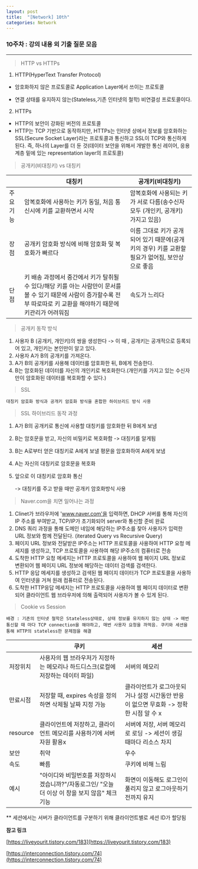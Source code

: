 ```yaml
---
layout: post
title:  "[Network] 10th"
categories: Network
---
```


### 10주차 : 강의 내용 외 기출 질문 모음

---

> HTTP vs HTTPs

1. HTTP(HyperText Transfer Protocol)

- 암호화하지 않은 프로토콜로 Application Layer에서 쓰이는 프로토콜

- 연결 상태를 유지하지 않는(Stateless,기존 인터넷의 철학) 비연결성 프로토콜이다.

2. HTTPs

- HTTP의 보안이 강화된 버전의 프로토콜
- HTTP는 TCP 기반으로 동작하지만, HTTPs는 인터넷 상에서 정보를 암호화하는 SSL(Secure Socket Layer)라는 프로토콜과 통신하고 SSL이 TCP와 통신하게 된다. 즉, 하나의 Layer를 더 둔 것(데이터 보안을 위해서 개발한 통신 레이어, 응용 계층 밑에 있는 representation layer의 프로토콜)

> 공개키(비대칭키) vs 대칭키 

||대칭키|공개키(비대칭키)|
|------|---|---|
|주요 기능|암복호화에 사용하는 키가 동일, 처음 통신시에 키를 교환하면서 시작|암복호화에 사용되는 키가 서로 다름(송수신자 모두 (개인키, 공개키) 가지고 있음)|
|장점|공개키 암호화 방식에 비해 암호화 및 복호화가 빠르다|이름 그대로 키가 공개되어 있기 때문에(공개키의 경우) 키를 교환할 필요가 없어짐, 보안상으로 좋음|
|단점|키 배송 과정에서 중간에서 키가 탈취될 수 있다/해당 키를 아는 사람만이 문서를 볼 수 있기 때문에 사람이 증가할수록 전부 따로따로 키 교환을 해야하기 때문에 키관리가 어려워짐|속도가 느리다|

> 공개키 동작 방식

1. 사용자 B (공개키, 개인키)의 쌍을 생성한다
-> 이 때 , 공개키는 공개적으로 등록되어 있고, 개인키는 본인만이 알고 있다.
2. 사용자 A가 B의 공개키를 가져온다.
3. A가 B의 공개키를 사용해 데이터를 암호화한 뒤, B에게 전송한다.
4. B는 암호화된 데이터를 자신의 개인키로 복호화한다.(개인키를 가지고 있는 수신자만이 암호화된 데이터를 복호화할 수 있다.)


> SSL 

    대칭키 암호화 방식과 공개키 암호화 방식을 혼합한 하이브리드 방식 사용

> SSL 하이브리드 동작 과정

1. A가 B의 공개키로 통신에 사용할 대칭키를 암호화한 뒤 B에게 보냄
2. B는 암호문을 받고, 자신의 비밀키로 복호화함 -> 대칭키를 알게됨
3. B는 A로부터 얻은 대칭키로 A에게 보낼 평문을 암호화하여 A에게 보냄 
4. A는 자신의 대칭키로 암호문을 복호화
5. 앞으로 이 대칭키로 암호화 통신


   -> 대칭키를 주고 받을 때만 공개키 암호화방식 사용


> Naver.com을 치면 일어나는 과정
 
1. Clinet가 브라우저에 'www.naver.com'을 입력하면, DHCP 서버를 통해 자신의 IP 주소를 부여받고, TCP/IP가 초기화되어 server와 통신할 준비 완료
2. DNS 쿼리 과정을 통해 도메인 네임에 해당하는 IP주소를 찾아 사용자가 입력한 URL 정보와 함께 전달된다. (iterated Query vs Recursive Query)
3. 페이지 URL 정보와 전달받은 IP주소는 HTTP 프로토콜을 사용하여 HTTP 요청 메세지를 생성하고, TCP 프로토콜을 사용하여 해당 IP주소의 컴퓨터로 전송
4. 도착한 HTTP 요청 메세지는 HTTP 프로토콜을 사용하여 웹 페이지 URL 정보로 변환되어 웹 페이지 URL 정보에 해당하는 데이터 검색를 검색한다.
5. HTTP 응답 메세지를 생성하고 검색된 웹 페이지 데이터가 TCP 프로토콜을 사용하여 인터넷을 거쳐 원래 컴퓨터로 전송된다.
6. 도착한 HTTP응답 메세지는 HTTP 프로토콜을 사용하여 웹 페이지 데이터로 변환되어 클라이언트 웹 브라우저에 의해 출력되어 사용자가 볼 수 있게 된다. 

> Cookie vs Session 

    배경 : 기존의 인터넷 철학은 Stateless상태로, 상태 정보를 유지하지 않는 상태 -> 매번 통신할 때 마다 TCP connection을 해야하고, 매번 사용자 요청을 까먹음. 쿠키와 세션을 통해 HTTP의 stateless한 문제점을 해결

||쿠키|세션|
|------|---|---|
|저장위치|사용자의 웹 브라우저가 지정하는 메모리나 하드디스크(로컬에 저장하는 데이터 파일)|서버의 메모리|
|만료시점|저장할 때, expires 속성을 정의하면 삭제될 날짜 지정 가능|클라이언트가 로그아웃되거나 설정 시간동안 반응이 없으면 무효화 -> 정확한 시점 알 수 x|
|resource|클라이언트에 저장하고, 클라이언트 메모리를 사용하기에 서버 자원 활용x|서버에 저장, 서버 메모리로 로딩 -> 세션이 생길 때마다 리소스 차지|
|보안|취약|우수|
|속도|빠름|쿠키에 비해 느림|
|예시|"아이디와 비밀번호를 저장하시겠습니까?"/자동로그인/ "오늘 더 이상 이 창을 보지 않음" 체크 기능|화면이 이동해도 로그인이 풀리지 않고 로그아웃하기 전까지 유지|


** 세션에서는 서버가 클라이언트를 구분하기 위해 클라이언트별로 세션 ID가 할당됨 
 
**참고 링크**

[https://liveyourit.tistory.com/183](https://liveyourit.tistory.com/183)

[https://interconnection.tistory.com/74](https://interconnection.tistory.com/74)